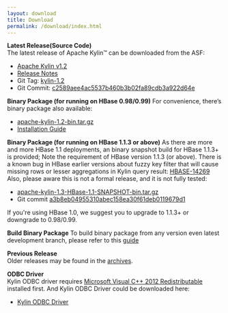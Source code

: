```yaml
---
layout: download
title: Download
permalink: /download/index.html
---
```


__Latest Release(Source Code)__  
The latest release of Apache Kylin™ can be downloaded from the ASF:

* [Apache Kylin v1.2](http://www.apache.org/dyn/closer.cgi/kylin/apache-kylin-1.2/)
* [Release Notes](http://kylin.apache.org/docs/release_notes.html)
* Git Tag: [kylin-1.2](https://github.com/apache/kylin/tree/kylin-1.2)
* Git Commit: [c2589aee4ac5537b460b3b02fa89cdb3a922d64e](https://github.com/apache/kylin/commit/c2589aee4ac5537b460b3b02fa89cdb3a922d64e)

__Binary Package (for running on HBase 0.98/0.99)__
For convenience, there’s binary package also available: 

* [apache-kylin-1.2-bin.tar.gz](https://dist.apache.org/repos/dist/release/kylin/apache-kylin-1.2/apache-kylin-1.2-bin.tar.gz)
* [Installation Guide](http://kylin.apache.org/docs/install)

__Binary Package (for running on HBase 1.1.3 or above)__
As there are more and more HBase 1.1 deployments, an binary snapshot build for HBase 1.1.3+ is provided; 
Note the requirement of HBase version 1.1.3 (or above). There is a known bug in HBase earlier versions about fuzzy key filter that will cause
missing rows or lesser aggregations in Kylin query result: [HBASE-14269](https://issues.apache.org/jira/browse/HBASE-14269)
Also, please aware this is not a formal release, and it is not fully tested:

* [apache-kylin-1.3-HBase-1.1-SNAPSHOT-bin.tar.gz](https://dist.apache.org/repos/dist/dev/kylin/apache-kylin-1.3-snapshot/apache-kylin-1.3-HBase-1.1-SNAPSHOT-bin.tar.gz)
* Git commit [a3b8eb04955310abec158ea30f61deb0119679d1](https://github.com/apache/kylin/commit/a3b8eb04955310abec158ea30f61deb0119679d1) 

If you're using HBase 1.0, we suggest you to upgrade to 1.1.3+ or downgrade to 0.98/0.99.

__Build Binary Package__
To build binary package from any version even latest development branch, please refer to this [guide](https://kylin.apache.org/development/howto_package.html)

__Previous Release__  
 Older releases may be found in the [archives](https://archive.apache.org/dist/kylin/).
    
__ODBC Driver__  
Kylin ODBC driver requires [Microsoft Visual C++ 2012 Redistributable](http://www.microsoft.com/en-us/download/details.aspx?id=30679) installed first. 
And Kylin ODBC Driver could be downloaded here: 

* [Kylin ODBC Driver](http://kylin.apache.org/download/KylinODBCDriver.zip)


